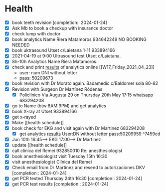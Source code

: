 # Health
- [x] book teeth revision  [completion:: 2024-01-24]
- [x] Ask Mb to book a checkup with insurance doctor
- [x] check lump with doctor
- [x] book analytics Name Riera Matamoros 934642249 NO BOOKING NEEDED
- [x] book uktrasound Utset c/Laietana 1-11 933894166
- [x] 2021-04-19 at 9:00 Ultrasound test Utset c/Laietana.
- [x] 8h-10h Analytics Name Riera Matamoros.
- [x] check and print [results](https://resultados.cerba.com) of analytics online [[W17_Friday_2021_04_23]]
	* user: num DNI without letter
	* pass: 50209673
- [x] book revision with Dr Morato again. Badamedic c/Baldomer sola 80-82
- [x] Revision with Surgeon Dr Martínez Ródenas 
	- [x] Policlínico Via Augusta 29 on Thursday 20th May 17:15 whatsapp 683294208
- [x] go to Name (btw 8AM  9PM) and get analytics
- [x]  book X-ray at Utset 933894166
- [x] get x-rayed
- [x] Make [[health schedule]]
- [x] book check for EKG and visit again with Dr Martinez 683294208
	- [x] get analytics [results](https://resultados.cerba.com) User:DNIwithout letter pass:50209959 ^7459cd
- [x] Jun 10th 16:45--> EKG 17:00--> Dr Martinez
- [x] update [[health schedule]]
- [x] call clinica del Remei 932850010 Re: anesthesiologist
- [x] book anesthesiologist visit Tuesday 15th 16:30 
- [x] visit anesthesiologist Clínica del Remei
- [x] Check email from Dr Martinez and resend to autorizaciones DKV  [completion:: 2024-01-24]
- [x] get PCR tested Thursday 24th 16:30  [completion:: 2024-01-24]
- [x] get PCR test results  [completion:: 2024-01-24]